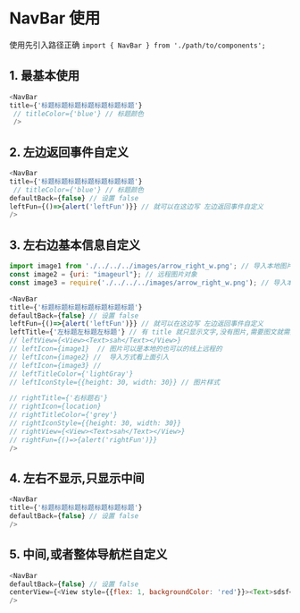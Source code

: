 # NavBar 使用

使用先引入路径正确   `import { NavBar } from './path/to/components';` 
## 1. 最基本使用

```JavaScript
<NavBar 
title={'标题标题标题标题标题标题标题'} 
 // titleColor={'blue'} // 标题颜色
 />
```

## 2. 左边返回事件自定义
```JavaScript
<NavBar 
title={'标题标题标题标题标题标题标题'} 
 // titleColor={'blue'} // 标题颜色
defaultBack={false} // 设置 false
leftFun={()=>{alert('leftFun')}} // 就可以在这边写 左边返回事件自定义
/>
```
## 3. 左右边基本信息自定义
```JavaScript
import image1 from './../../../images/arrow_right_w.png'; // 导入本地图片路径
const image2 = {uri: "imageurl"}; // 远程图片对象
const image3 = require('./../../../images/arrow_right_w.png'); // 导入本地图片路径

<NavBar 
title={'标题标题标题标题标题标题标题'} 
defaultBack={false} // 设置 false
leftFun={()=>{alert('leftFun')}} // 就可以在这边写 左边返回事件自定义
leftTitle={'左标题左标题左标题'} // 有 title 就只显示文字,没有图片,需要图文就需要再 leftView 自定义
// leftView={<View><Text>sah</Text></View>}
// leftIcon={image1}  // 图片可以是本地的也可以的线上远程的
// leftIcon={image2} //  导入方式看上面引入
// leftIcon={image3} // 
// leftTitleColor={'lightGray'}
// leftIconStyle={{height: 30, width: 30}} // 图片样式

// rightTitle={'右标题右'}
// rightIcon={location}
// rightTitleColor={'grey'}
// rightIconStyle={{height: 30, width: 30}}
// rightView={<View><Text>sah</Text></View>}
// rightFun={()=>{alert('rightFun')}}
/>
```

## 4. 左右不显示,只显示中间
```JavaScript
<NavBar 
title={'标题标题标题标题标题标题标题'} 
defaultBack={false} // 设置 false
/>
```
## 5. 中间,或者整体导航栏自定义
```JavaScript
<NavBar 
defaultBack={false} // 设置 false
centerView={<View style={{flex: 1, backgroundColor: 'red'}}><Text>sdsf</Text></View>}
/>
```

